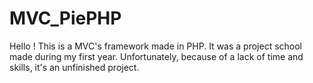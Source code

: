 # MVC_PiePHP

Hello ! This is a MVC's framework made in PHP. It was a project school made during my first year. Unfortunately, because of a lack of time and skills, it's an unfinished project.
